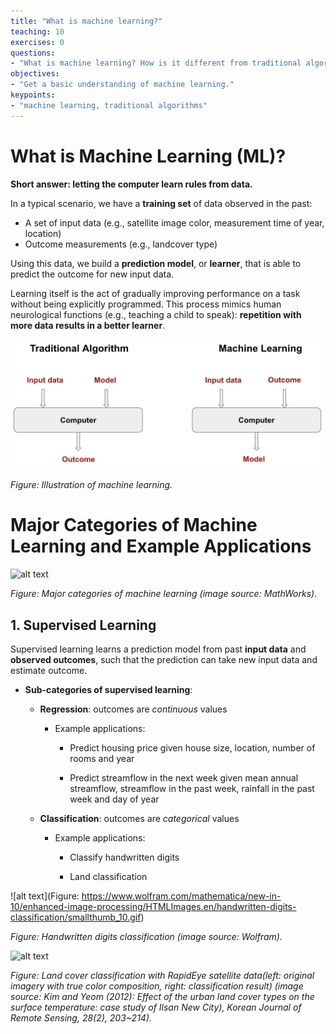 ```yaml
---
title: "What is machine learning?"
teaching: 10
exercises: 0
questions:
- "What is machine learning? How is it different from traditional algorithms?"
objectives:
- "Get a basic understanding of machine learning."
keypoints:
- "machine learning, traditional algorithms"
---
```


# What is Machine Learning (ML)?

**Short answer: letting the computer learn rules from data.**

In a typical scenario, we have a **training set** of data observed in the past:

- A set of input data (e.g., satellite image color, measurement time of year, location)
- Outcome measurements (e.g., landcover type)

Using this data, we build a **prediction model**, or **learner**, that is able to predict the outcome for new input data.

Learning itself is the act of gradually improving performance on a task without being explicitly programmed. This process mimics human neurological functions (e.g., teaching a child to speak): **repetition with more data results in a better learner**.

![alt text](../assets/img/machine_learning_illustration.png)

<i>Figure: Illustration of machine learning. </i>

# Major Categories of Machine Learning and Example Applications

![alt text](https://www.mathworks.com/content/mathworks/www/en/discovery/machine-learning/jcr:content/mainParsys3/discoverysubsection_1965078453/mainParsys/image_2128876021_cop.adapt.full.high.svg/1551847794310.svg)

<i>Figure: Major categories of machine learning (image source: MathWorks). </i>

## 1. Supervised Learning

Supervised learning learns a prediction model from past **input data** and **observed outcomes**, such that the prediction can take new input data and estimate outcome.

- **Sub-categories of supervised learning**:

    - **Regression**: outcomes are *continuous* values

        - Example applications:

            - Predict housing price given house size, location, number of rooms and year

            - Predict streamflow in the next week given mean annual streamflow, streamflow in the past week, rainfall in the past week and day of year

    - **Classification**: outcomes are *categorical* values

        - Example applications:

            - Classify handwritten digits

            - Land classification

![alt text](Figure: https://www.wolfram.com/mathematica/new-in-10/enhanced-image-processing/HTMLImages.en/handwritten-digits-classification/smallthumb_10.gif)

<i>Figure: Handwritten digits classification (image source: Wolfram).</i>

![alt text](Fhttps://www.researchgate.net/profile/Jong_Min_Yeom/publication/272737692/figure/fig3/AS:667813249290245@1536230494379/Land-cover-classification-with-RapidEye-satellite-dataleft-original-imagery-with-true.ppm)

<i>Figure: Land cover classification with RapidEye satellite data(left: original imagery with true color composition, right: classification result) (image source: Kim and Yeom (2012): Effect of the urban land cover types on the surface temperature: case study of Ilsan New City), Korean Journal of Remote Sensing, 28(2), 203~214).</i>

